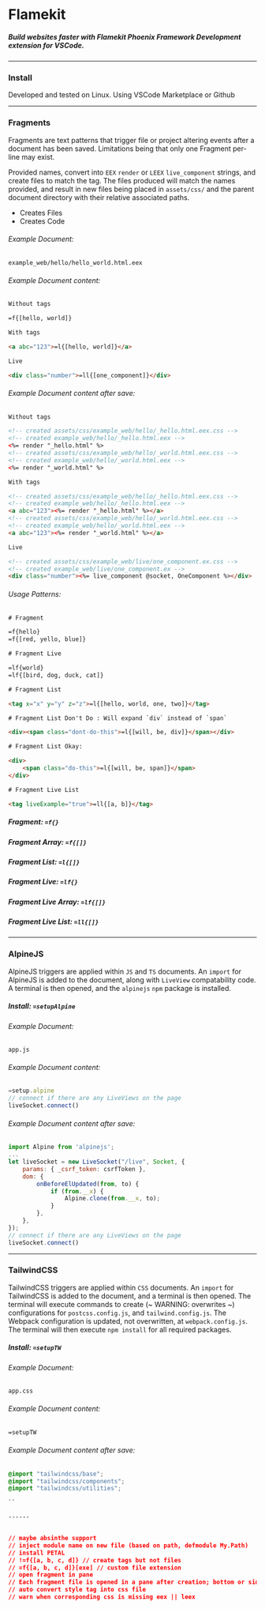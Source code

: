 # Flamekit
##### *Build websites faster with Flamekit Phoenix Framework Development extension for VSCode.*
---- 



### Install
Developed and tested on Linux.
Using VSCode Marketplace or Github

---

### Fragments

Fragments are text patterns that trigger file or project altering events after a document has been saved. 
Limitations being that only one Fragment per-line may exist.

Provided names, convert into `EEX` `render` or `LEEX` `live_component` strings, and create files 
to match the tag. The files produced will match the names provided, and result in new files being placed 
in `assets/css/` and the parent document directory with their relative associated paths.

 * Creates Files
 * Creates Code
 
###### Example Document: 

`example_web/hello/hello_world.html.eex`

###### Example Document content: 

```html
Without tags

=f{[hello, world]}

With tags

<a abc="123">=l{[hello, world]}</a>

Live

<div class="number">=ll{[one_component]}</div>
```

###### Example Document content after save: 

```html
Without tags

<!-- created assets/css/example_web/hello/_hello.html.eex.css -->
<!-- created example_web/hello/_hello.html.eex -->
<%= render "_hello.html" %>
<!-- created assets/css/example_web/hello/_world.html.eex.css -->
<!-- created example_web/hello/_world.html.eex -->
<%= render "_world.html" %>

With tags

<!-- created assets/css/example_web/hello/_hello.html.eex.css -->
<!-- created example_web/hello/_hello.html.eex -->
<a abc="123"><%= render "_hello.html" %></a>
<!-- created assets/css/example_web/hello/_world.html.eex.css -->
<!-- created example_web/hello/_world.html.eex -->
<a abc="123"><%= render "_world.html" %></a>

Live

<!-- created assets/css/example_web/live/one_component.ex.css -->
<!-- created example_web/live/one_component.ex -->
<div class="number"><%= live_component @socket, OneComponent %></div>
```

###### Usage Patterns:
```html
# Fragment

=f{hello}
=f{[red, yello, blue]}

# Fragment Live 

=lf{world}
=lf{[bird, dog, duck, cat]}

# Fragment List

<tag x="x" y="y" z="z">=l{[hello, world, one, two]}</tag>

# Fragment List Don't Do : Will expand `div` instead of `span`

<div><span class="dont-do-this">=l{[will, be, div]}</span></div>

# Fragment List Okay:

<div>
    <span class="do-this">=l{[will, be, span]}</span>
</div>

# Fragment Live List

<tag liveExample="true">=ll{[a, b]}</tag>

```

##### Fragment: `=f{}`
##### Fragment Array: `=f{[]}`
##### Fragment List: `=l{[]}`
##### Fragment Live: `=lf{}`
##### Fragment Live Array: `=lf{[]}`
##### Fragment Live List: `=ll{[]}`

---

### AlpineJS

AlpineJS triggers are applied within `JS` and `TS` documents. An `import` for AlpineJS is added to the document,
 along with `LiveView` compatability code. A terminal is then opened, and the `alpinejs` `npm` package is installed.

##### Install: `=setupAlpine`

###### Example Document: 

```app.js```

###### Example Document content:

```js
=setup.alpine
// connect if there are any LiveViews on the page
liveSocket.connect()
```

###### Example Document content after save:

```js
import Alpine from 'alpinejs';
...
let liveSocket = new LiveSocket("/live", Socket, {
    params: { _csrf_token: csrfToken },
    dom: {
        onBeforeElUpdated(from, to) {
            if (from.__x) {
                Alpine.clone(from.__x, to);
            }
        },
    },
});
// connect if there are any LiveViews on the page
liveSocket.connect()
```

----------

### TailwindCSS

TailwindCSS triggers are applied within `CSS` documents. An `import` for TailwindCSS is added to the document,
 and a terminal is then opened. The terminal will execute commands to create (~ WARNING: overwrites ~) 
 configurations for `postcss.config.js`, and `tailwind.config.js`. The Webpack configuration is updated, not 
 overwritten, at `webpack.config.js`. The terminal will then execute `npm install` for all required packages.

##### Install: `=setupTW`

###### Example Document: 

```app.css```

###### Example Document content:

```css
=setupTW
```

###### Example Document content after save:

```css
@import "tailwindcss/base";
@import "tailwindcss/components";
@import "tailwindcss/utilities";

``

------


// maybe absinthe support
// inject module name on new file (based on path, defmodule My.Path)
// install PETAL
// !=f{[a, b, c, d]} // create tags but not files
// =f{[a, b, c, d]}[exe] // custom file extension
// open fragment in pane
// Each fragment file is opened in a pane after creation; bottom or side depending on user config.
// auto convert style tag into css file
// warn when corresponding css is missing eex || leex